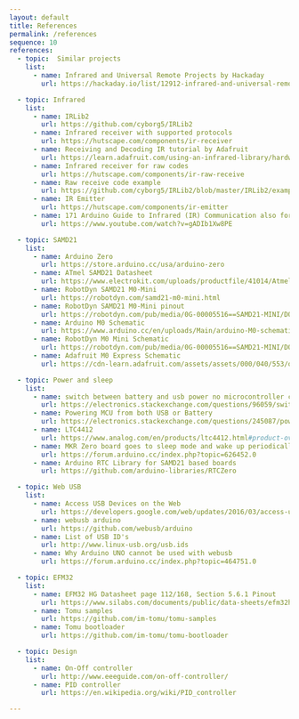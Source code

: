 ```yaml
---
layout: default
title: References
permalink: /references
sequence: 10
references:
  - topic:  Similar projects
    list:
      - name: Infrared and Universal Remote Projects by Hackaday
        url: https://hackaday.io/list/12912-infrared-and-universal-remote-projects

  - topic: Infrared
    list:
      - name: IRLib2
        url: https://github.com/cyborg5/IRLib2
      - name: Infrared receiver with supported protocols
        url: https://hutscape.com/components/ir-receiver
      - name: Receiving and Decoding IR tutorial by Adafruit
        url: https://learn.adafruit.com/using-an-infrared-library/hardware-needed
      - name: Infrared receiver for raw codes
        url: https://hutscape.com/components/ir-raw-receive
      - name: Raw receive code example
        url: https://github.com/cyborg5/IRLib2/blob/master/IRLib2/examples/rawRecv/rawRecv.ino
      - name: IR Emitter
        url: https://hutscape.com/components/ir-emitter
      - name: 171 Arduino Guide to Infrared (IR) Communication also for ESP32 and ESP8266 by Andreas Spiess
        url: https://www.youtube.com/watch?v=gADIb1Xw8PE

  - topic: SAMD21
    list:
      - name: Arduino Zero
        url: https://store.arduino.cc/usa/arduino-zero
      - name: ATmel SAMD21 Datasheet
        url: https://www.electrokit.com/uploads/productfile/41014/Atmel-42181-SAM-D21_Datasheet.pdf
      - name: RobotDyn SAMD21 M0-Mini
        url: https://robotdyn.com/samd21-m0-mini.html
      - name: RobotDyn SAMD21 M0-Mini pinout
        url: https://robotdyn.com/pub/media/0G-00005516==SAMD21-MINI/DOCS/PINOUT==0G-00005516==SAMD21-MINI.jpg
      - name: Arduino M0 Schematic
        url: https://www.arduino.cc/en/uploads/Main/arduino-M0-schematic.pdf
      - name: RobotDyn M0 Mini Schematic
        url: https://robotdyn.com/pub/media/0G-00005516==SAMD21-MINI/DOCS/Schematic==0G-00005516==SAMD21-MINI.pdf
      - name: Adafruit M0 Express Schematic
        url: https://cdn-learn.adafruit.com/assets/assets/000/040/553/original/arduino_schem.png?1490994398

  - topic: Power and sleep
    list:
      - name: switch between battery and usb power no microcontroller circuit
        url: https://electronics.stackexchange.com/questions/96059/switch-between-battery-and-usb-power-no-microcontroller-circuit
      - name: Powering MCU from both USB or Battery
        url: https://electronics.stackexchange.com/questions/245087/powering-mcu-from-both-usb-or-battery
      - name: LTC4412
        url: https://www.analog.com/en/products/ltc4412.html#product-overview
      - name: MKR Zero board goes to sleep mode and wake up periodically
        url: https://forum.arduino.cc/index.php?topic=626452.0
      - name: Arduino RTC Library for SAMD21 based boards
        url: https://github.com/arduino-libraries/RTCZero

  - topic: Web USB
    list:
      - name: Access USB Devices on the Web
        url: https://developers.google.com/web/updates/2016/03/access-usb-devices-on-the-web
      - name: webusb arduino
        url: https://github.com/webusb/arduino
      - name: List of USB ID's
        url: http://www.linux-usb.org/usb.ids
      - name: Why Arduino UNO cannot be used with webusb
        url: https://forum.arduino.cc/index.php?topic=464751.0

  - topic: EFM32
    list:
      - name: EFM32 HG Datasheet page 112/168, Section 5.6.1 Pinout
        url: https://www.silabs.com/documents/public/data-sheets/efm32hg-datasheet.pdf
      - name: Tomu samples
        url: https://github.com/im-tomu/tomu-samples
      - name: Tomu bootloader
        url: https://github.com/im-tomu/tomu-bootloader

  - topic: Design
    list:
      - name: On-Off controller
        url: http://www.eeeguide.com/on-off-controller/
      - name: PID controller
        url: https://en.wikipedia.org/wiki/PID_controller

---
```

